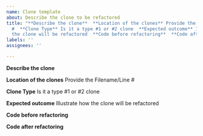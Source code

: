 ```yaml
---
name: Clone template
about: Describe the clone to be refactored
title: "**Describe the clone**  **Location of the clones** Provide the Filename/Line
  #  **Clone Type** Is it a type #1 or #2 clone  **Expected outcome** Illustrate how
  the clone will be refactored  **Code before refactoring**  **Code after refactoring**"
labels: ''
assignees: ''

---
```


**Describe the clone**

**Location of the clones**
Provide the Filename/Line #

**Clone Type**
Is it a type #1 or #2 clone

**Expected outcome**
Illustrate how the clone will be refactored

**Code before refactoring**

**Code after refactoring**
